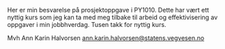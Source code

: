 Her er min besvarelse på prosjektoppgave i PY1010.
Dette har vært ett nyttig kurs som jeg kan ta med meg tilbake til arbeid og effektivisering av oppgaver i min jobbhverdag.
Tusen takk for nyttig kurs.

Mvh Ann Karin Halvorsen
ann.karin.halvorsen@statens.vegvesen.no
